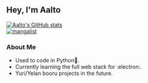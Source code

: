 ## Hey, I'm Aalto

[![Aalto's GitHub stats](https://github-readme-stats.vercel.app/api?username=ImAalto&show_icons=true&theme=nord)](https://github.com/ImAalto/github-readme-stats)  
[<img alt="mangalist" src="https://img.shields.io/badge/MAL-https%3A%2F%2Fmyanimelist.net%2Fmangalist%2FQM7-blue" />](https://myanimelist.net/mangalist/QM7)
### About Me
 - Used to code in Python:snake:.
 - Currently learning the full web stack for :electron:.
 - Yuri/Yelan booru projects in the future.
